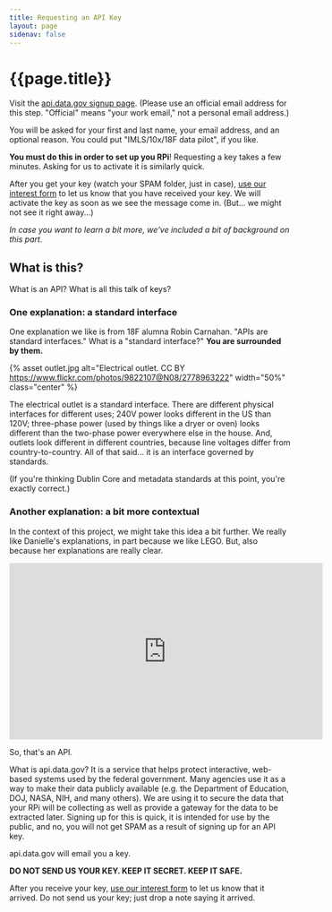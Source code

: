 ```yaml
---
title: Requesting an API Key
layout: page
sidenav: false
---
```


# {{page.title}}


Visit the [api.data.gov signup page](https://api.data.gov/signup/). (Please use an official email address for this step. "Official" means "your work email," not a personal email address.)

You will be asked for your first and last name, your email address, and an optional reason. You could put "IMLS/10x/18F data pilot", if you like.

**You must do this in order to set up you RPi**! Requesting a key takes a few minutes. Asking for us to activate it is similarly quick. 

After you get your key (watch your SPAM folder, just in case), [use our interest form]({{site.questionformurl}}) to let us know that you have received your key. We will activate the key as soon as we see the message come in. (But... we might not see it right away...)

*In case you want to learn a bit more, we've included a bit of background on this part*.
## What is this? 

What is an API? What is all this talk of keys?

### One explanation: a standard interface

One explanation we like is from 18F alumna Robin Carnahan. "APIs are standard interfaces." What is a "standard interface?" **You are surrounded by them.**

<!-- Wow. This is awful. I did this. MCJ -->
<style>
.center {
  display: block;
  margin-left: auto;
  margin-right: auto;
  width: 50%;
}
</style>

{% asset outlet.jpg alt="Electrical outlet. CC BY https://www.flickr.com/photos/9822107@N08/2778963222" width="50%" class="center" %}

The electrical outlet is a standard interface. There are different physical interfaces for different uses; 240V power looks different in the US than 120V; three-phase power (used by things like a dryer or oven) looks different than the two-phase power everywhere else in the house. And, outlets look different in different countries, because line voltages differ from country-to-country. All of that said... it is an interface governed by standards.

(If you're thinking Dublin Core and metadata standards at this point, you're exactly correct.)

### Another explanation: a bit more contextual

In the context of this project, we might take this idea a bit further. We really like Danielle's explanations, in part because we like LEGO. But, also because her explanations are really clear.

<iframe width="560" height="315" src="https://www.youtube.com/embed/qW1qhb8r8xI" title="YouTube video player" frameborder="0" allow="accelerometer; autoplay; clipboard-write; encrypted-media; gyroscope; picture-in-picture" allowfullscreen></iframe>

So, that's an API. 

What is api.data.gov? It is a service that helps protect interactive, web-based systems used by the federal government. Many agencies use it as a way to make their data publicly available (e.g. the Department of Education, DOJ, NASA, NIH, and many others). We are using it to secure the data that your RPi will be collecting as well as provide a gateway for the data to be extracted later. Signing up for this is quick, it is intended for use by the public, and no, you will not get SPAM as a result of signing up for an API key.

api.data.gov will email you a key. 

**DO NOT SEND US YOUR KEY. KEEP IT SECRET. KEEP IT SAFE.**

After you receive your key, [use our interest form]({{site.questionformurl}}) to let us know that it arrived. Do not send us your key; just drop a note saying it arrived.